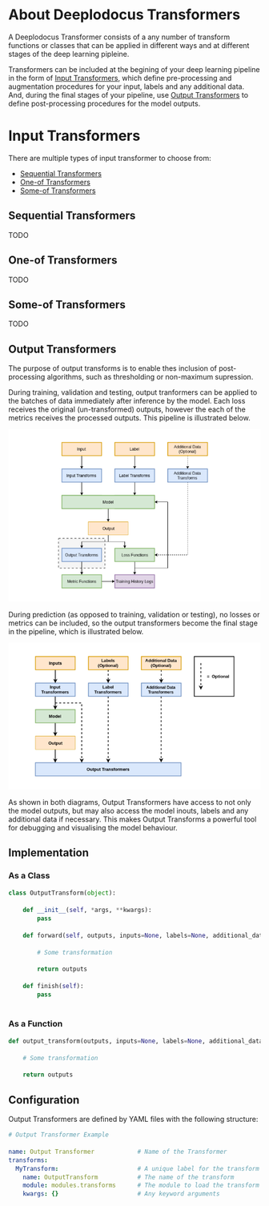 # About Deeplodocus Transformers


A Deeplodocus Transformer consists of a any number of transform functions or classes that can be applied in different ways and at different stages of the deep learning pipleine. 

Transformers can be included at the begining of your deep learning pipeline in the form of [Input Transformers](transformers.md#input-transformers), which define pre-processing and augmentation procedures for your input, labels and any additional data.  And, during the final stages of your pipeline, use [Output Transformers](transformers.md#output-transformers) to define post-processing procedures for the model outputs.

# Input Transformers

There are multiple types of input transformer to choose from:

- [Sequential Transformers](transformers.md#sequential-transformers)
- [One-of Transformers](transformers.md#one-of-transformers)
- [Some-of Transformers](transformers.md#some-of-transformers)

## Sequential Transformers

TODO

## One-of Transformers

TODO

## Some-of Transformers

TODO

## Output Transformers

The purpose of output transforms is to enable thes inclusion of post-processing algorithms, such as thresholding or non-maximum supression. 

During training, validation and testing, output tranformers can be applied to the batches of data immediately after inference by the model. Each loss receives the original (un-transformed) outputs, however the each of the metrics receives the processed outputs. This pipeline is illustrated below.

![Image](../figures/output-transforms_1.png  "OutputTransforms-1")

During prediction (as opposed to training, validation or testing), no losses or metrics can be included, so the output transformers become the final stage in the pipeline, which is illustrated below.

![Image](../figures/ot-2.png  "OutputTransforms-2")

As shown in both diagrams, Output Transformers have access to not only the model outputs, but may also access the model inouts, labels and any additional data if necessary. This makes Output Transforms a powerful tool for debugging and visualising the model behaviour.

## Implementation

### As a Class

```python
class OutputTransform(object):

	def __init__(self, *args, **kwargs):
		pass
		
	def forward(self, outputs, inputs=None, labels=None, additional_data=None):
	
		# Some transformation
		
		return outputs
		
	def finish(self):
		pass
	
```

### As a Function

```python
def output_transform(outputs, inputs=None, labels=None, additional_data=None):

	# Some transformation
	
	return outputs

```

## Configuration

Output Transformers are defined by YAML files with the following structure: 

```yaml
# Output Transformer Example

name: Output Transformer		    # Name of the Transformer
transforms:
  MyTransform:					    # A unique label for the transform
    name: OutputTransform		    # The name of the transform
    module: modules.transforms	    # The module to load the transform from
    kwargs: {}   				    # Any keyword arguments
```



